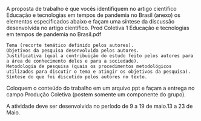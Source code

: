 A proposta de trabalho é que vocês identifiquem no artigo científico Educação e tecnologias em tempos de pandemia no Brasil (anexo) os elementos especificados abaixo e façam uma síntese da discussão desenvolvida no artigo científico.
Prod Coletiva 1 Educação e tecnologias em tempos de pandemia no Brasil.pdf
 

    Tema (recorte temático definido pelos autores).
    Objetivos da pesquisa desenvolvida pelos autores.
    Justificativa (qual a contribuição do estudo feito pelos autores para a área de conhecimento deles e para a sociedade).
    Metodologia de pesquisa (quais os procedimentos metodológicos utilizados para discutir o tema e atingir os objetivos da pesquisa).
    Síntese do que foi discutido pelos autores no texto.

Coloquem o conteúdo do trabalho em um arquivo ppt e façam a entrega no campo Produção Coletiva (postem somente um componente do grupo).

A atividade deve ser desenvolvida no período de 9 a 19 de maio.13 a 23 de Maio.
